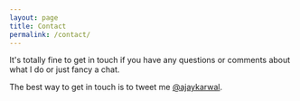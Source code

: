 ```yaml
---
layout: page
title: Contact
permalink: /contact/
---
```


It's totally fine to get in touch if you have any questions or comments about what I do or just fancy a chat.

The best way to get in touch is to tweet me <a href="http://www.twitter.com/ajaykarwal" target="_blank" title="Tweet at me">@ajaykarwal</a>.
